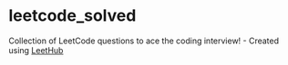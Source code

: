 # leetcode_solved
Collection of LeetCode questions to ace the coding interview! - Created using [LeetHub](https://github.com/QasimWani/LeetHub)
